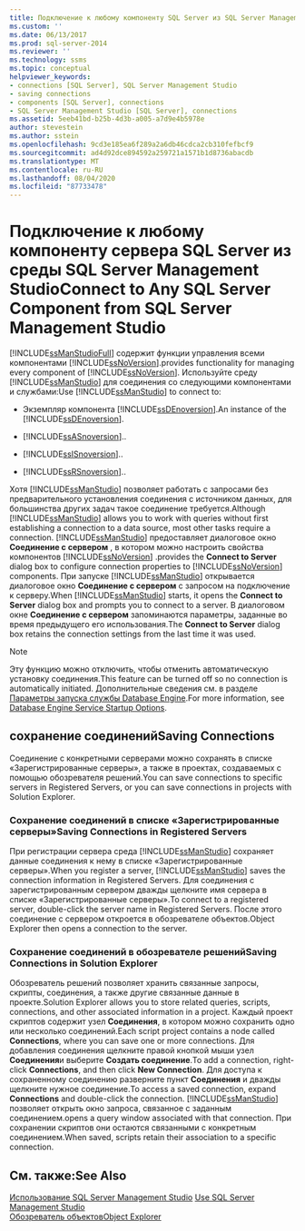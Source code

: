 ```yaml
---
title: Подключение к любому компоненту SQL Server из SQL Server Management Studio | Документация Майкрософт
ms.custom: ''
ms.date: 06/13/2017
ms.prod: sql-server-2014
ms.reviewer: ''
ms.technology: ssms
ms.topic: conceptual
helpviewer_keywords:
- connections [SQL Server], SQL Server Management Studio
- saving connections
- components [SQL Server], connections
- SQL Server Management Studio [SQL Server], connections
ms.assetid: 5eeb41bd-b25b-4d3b-a005-a7d9e4b5978e
author: stevestein
ms.author: sstein
ms.openlocfilehash: 9cd3e185ea6f289a2a6db46cdca2cb310fefbcf9
ms.sourcegitcommit: ad4d92dce894592a259721a1571b1d8736abacdb
ms.translationtype: MT
ms.contentlocale: ru-RU
ms.lasthandoff: 08/04/2020
ms.locfileid: "87733478"
---
```

# <a name="connect-to-any-sql-server-component-from-sql-server-management-studio"></a><span data-ttu-id="29686-102">Подключение к любому компоненту сервера SQL Server из среды SQL Server Management Studio</span><span class="sxs-lookup"><span data-stu-id="29686-102">Connect to Any SQL Server Component from SQL Server Management Studio</span></span>
  [!INCLUDE[ssManStudioFull](../../includes/ssmanstudiofull-md.md)] <span data-ttu-id="29686-103">содержит функции управления всеми компонентами [!INCLUDE[ssNoVersion](../../includes/ssnoversion-md.md)].</span><span class="sxs-lookup"><span data-stu-id="29686-103">provides functionality for managing every component of [!INCLUDE[ssNoVersion](../../includes/ssnoversion-md.md)].</span></span> <span data-ttu-id="29686-104">Используйте среду [!INCLUDE[ssManStudio](../../includes/ssmanstudio-md.md)] для соединения со следующими компонентами и службами:</span><span class="sxs-lookup"><span data-stu-id="29686-104">Use [!INCLUDE[ssManStudio](../../includes/ssmanstudio-md.md)] to connect to:</span></span>  
  
-   <span data-ttu-id="29686-105">Экземпляр компонента [!INCLUDE[ssDEnoversion](../../includes/ssdenoversion-md.md)].</span><span class="sxs-lookup"><span data-stu-id="29686-105">An instance of the [!INCLUDE[ssDEnoversion](../../includes/ssdenoversion-md.md)].</span></span>  
  
-   [!INCLUDE[ssASnoversion](../../includes/ssasnoversion-md.md)]<span data-ttu-id="29686-106">.</span><span class="sxs-lookup"><span data-stu-id="29686-106">.</span></span>  
  
-   [!INCLUDE[ssISnoversion](../../includes/ssisnoversion-md.md)]<span data-ttu-id="29686-107">.</span><span class="sxs-lookup"><span data-stu-id="29686-107">.</span></span>  
  
-   [!INCLUDE[ssRSnoversion](../../includes/ssrsnoversion-md.md)]<span data-ttu-id="29686-108">.</span><span class="sxs-lookup"><span data-stu-id="29686-108">.</span></span>  
  
 <span data-ttu-id="29686-109">Хотя [!INCLUDE[ssManStudio](../../includes/ssmanstudio-md.md)] позволяет работать с запросами без предварительного установления соединения с источником данных, для большинства других задач такое соединение требуется.</span><span class="sxs-lookup"><span data-stu-id="29686-109">Although [!INCLUDE[ssManStudio](../../includes/ssmanstudio-md.md)] allows you to work with queries without first establishing a connection to a data source, most other tasks require a connection.</span></span> [!INCLUDE[ssManStudio](../../includes/ssmanstudio-md.md)] <span data-ttu-id="29686-110">предоставляет диалоговое окно **Соединение с сервером** , в котором можно настроить свойства компонентов [!INCLUDE[ssNoVersion](../../includes/ssnoversion-md.md)] .</span><span class="sxs-lookup"><span data-stu-id="29686-110">provides the **Connect to Server** dialog box to configure connection properties to [!INCLUDE[ssNoVersion](../../includes/ssnoversion-md.md)] components.</span></span> <span data-ttu-id="29686-111">При запуске [!INCLUDE[ssManStudio](../../includes/ssmanstudio-md.md)] открывается диалоговое окно **Соединение с сервером** с запросом на подключение к серверу.</span><span class="sxs-lookup"><span data-stu-id="29686-111">When [!INCLUDE[ssManStudio](../../includes/ssmanstudio-md.md)] starts, it opens the **Connect to Server** dialog box and prompts you to connect to a server.</span></span> <span data-ttu-id="29686-112">В диалоговом окне **Соединение с сервером** запоминаются параметры, заданные во время предыдущего его использования.</span><span class="sxs-lookup"><span data-stu-id="29686-112">The **Connect to Server** dialog box retains the connection settings from the last time it was used.</span></span>  
  
> [!NOTE]  
>  <span data-ttu-id="29686-113">Эту функцию можно отключить, чтобы отменить автоматическую установку соединения.</span><span class="sxs-lookup"><span data-stu-id="29686-113">This feature can be turned off so no connection is automatically initiated.</span></span> <span data-ttu-id="29686-114">Дополнительные сведения см. в разделе [Параметры запуска службы Database Engine](../../database-engine/configure-windows/database-engine-service-startup-options.md).</span><span class="sxs-lookup"><span data-stu-id="29686-114">For more information, see [Database Engine Service Startup Options](../../database-engine/configure-windows/database-engine-service-startup-options.md).</span></span>  
  
## <a name="saving-connections"></a><span data-ttu-id="29686-115">сохранение соединений</span><span class="sxs-lookup"><span data-stu-id="29686-115">Saving Connections</span></span>  
 <span data-ttu-id="29686-116">Соединение с конкретными серверами можно сохранять в списке «Зарегистрированные серверы», а также в проектах, создаваемых с помощью обозревателя решений.</span><span class="sxs-lookup"><span data-stu-id="29686-116">You can save connections to specific servers in Registered Servers, or you can save connections in projects with Solution Explorer.</span></span>  
  
### <a name="saving-connections-in-registered-servers"></a><span data-ttu-id="29686-117">Сохранение соединений в списке «Зарегистрированные серверы»</span><span class="sxs-lookup"><span data-stu-id="29686-117">Saving Connections in Registered Servers</span></span>  
 <span data-ttu-id="29686-118">При регистрации сервера среда [!INCLUDE[ssManStudio](../../includes/ssmanstudio-md.md)] сохраняет данные соединения к нему в списке «Зарегистрированные серверы».</span><span class="sxs-lookup"><span data-stu-id="29686-118">When you register a server, [!INCLUDE[ssManStudio](../../includes/ssmanstudio-md.md)] saves the connection information in Registered Servers.</span></span> <span data-ttu-id="29686-119">Для соединения с зарегистрированным сервером дважды щелкните имя сервера в списке «Зарегистрированные серверы».</span><span class="sxs-lookup"><span data-stu-id="29686-119">To connect to a registered server, double-click the server name in Registered Servers.</span></span> <span data-ttu-id="29686-120">После этого соединение с сервером откроется в обозревателе объектов.</span><span class="sxs-lookup"><span data-stu-id="29686-120">Object Explorer then opens a connection to the server.</span></span>  
  
### <a name="saving-connections-in-solution-explorer"></a><span data-ttu-id="29686-121">Сохранение соединений в обозревателе решений</span><span class="sxs-lookup"><span data-stu-id="29686-121">Saving Connections in Solution Explorer</span></span>  
 <span data-ttu-id="29686-122">Обозреватель решений позволяет хранить связанные запросы, скрипты, соединения, а также другие связанные данные в проекте.</span><span class="sxs-lookup"><span data-stu-id="29686-122">Solution Explorer allows you to store related queries, scripts, connections, and other associated information in a project.</span></span> <span data-ttu-id="29686-123">Каждый проект скриптов содержит узел **Соединения**, в котором можно сохранить одно или несколько соединений.</span><span class="sxs-lookup"><span data-stu-id="29686-123">Each script project contains a node called **Connections**, where you can save one or more connections.</span></span> <span data-ttu-id="29686-124">Для добавления соединения щелкните правой кнопкой мыши узел **Соединения**и выберите **Создать соединение**.</span><span class="sxs-lookup"><span data-stu-id="29686-124">To add a connection, right-click **Connections**, and then click **New Connection**.</span></span> <span data-ttu-id="29686-125">Для доступа к сохраненному соединению разверните пункт **Соединения** и дважды щелкните нужное соединение.</span><span class="sxs-lookup"><span data-stu-id="29686-125">To access a saved connection, expand **Connections** and double-click the connection.</span></span> [!INCLUDE[ssManStudio](../../includes/ssmanstudio-md.md)] <span data-ttu-id="29686-126">позволяет открыть окно запроса, связанное с заданным соединением.</span><span class="sxs-lookup"><span data-stu-id="29686-126">opens a query window associated with that connection.</span></span> <span data-ttu-id="29686-127">При сохранении скриптов они остаются связанными с конкретным соединением.</span><span class="sxs-lookup"><span data-stu-id="29686-127">When saved, scripts retain their association to a specific connection.</span></span>  
  
## <a name="see-also"></a><span data-ttu-id="29686-128">См. также:</span><span class="sxs-lookup"><span data-stu-id="29686-128">See Also</span></span>  
 <span data-ttu-id="29686-129">[Использование SQL Server Management Studio](../sql-server-management-studio-ssms.md) </span><span class="sxs-lookup"><span data-stu-id="29686-129">[Use SQL Server Management Studio](../sql-server-management-studio-ssms.md) </span></span>  
 [<span data-ttu-id="29686-130">Обозреватель объектов</span><span class="sxs-lookup"><span data-stu-id="29686-130">Object Explorer</span></span>](../object/object-explorer.md)  
  
  
